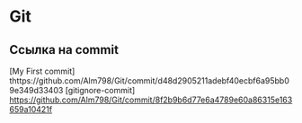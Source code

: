 # Git
## Ссылка на commit
[My First commit] thttps://github.com/Alm798/Git/commit/d48d2905211adebf40ecbf6a95bb09e349d33403
[gitignore-commit] https://github.com/Alm798/Git/commit/8f2b9b6d77e6a4789e60a86315e163659a10421f
